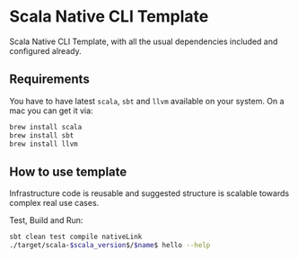 # Scala Native CLI Template

Scala Native CLI Template, with all the usual dependencies included and configured already.

## Requirements

You have to have latest `scala`, `sbt` and `llvm` available on your system.
On a mac you can get it via:
```bash
brew install scala
brew install sbt
brew install llvm
```

## How to use template

Infrastructure code is reusable and suggested structure is scalable towards complex real use cases.

Test, Build and Run:
```bash
sbt clean test compile nativeLink
./target/scala-$scala_version$/$name$ hello --help
```
